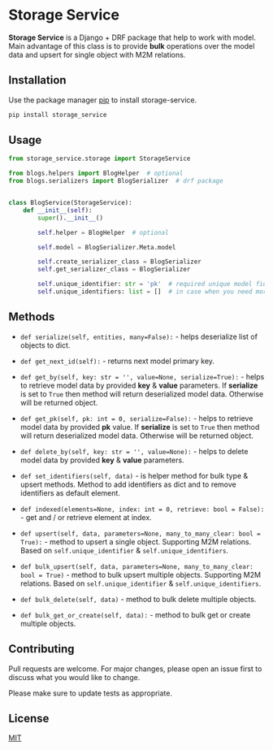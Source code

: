 # Storage Service

**Storage Service** is a Django + DRF package that help to work with model. 
Main advantage of this class is to provide **bulk** operations over the model data 
and upsert for single object with M2M relations. 

## Installation

Use the package manager [pip](https://pip.pypa.io/en/stable/) to install storage-service.

```bash
pip install storage_service
```

## Usage

```python
from storage_service.storage import StorageService

from blogs.helpers import BlogHelper  # optional
from blogs.serializers import BlogSerializer  # drf package


class BlogService(StorageService):
    def __init__(self):
        super().__init__()

        self.helper = BlogHelper  # optional

        self.model = BlogSerializer.Meta.model

        self.create_serializer_class = BlogSerializer
        self.get_serializer_class = BlogSerializer

        self.unique_identifier: str = 'pk'  # required unique model field
        self.unique_identifiers: list = []  # in case when you need more unique model fiedls
```

## Methods
* `def serialize(self, entities, many=False):` - helps deserialize list of objects to dict.


* `def get_next_id(self):` - returns next model primary key.


* `def get_by(self, key: str = '', value=None, serialize=True):` - helps to retrieve 
model data by provided **key** & **value** parameters. If **serialize** is set to `True` then 
method will return deserialized  model data. Otherwise will be returned object.


* `def get_pk(self, pk: int = 0, serialize=False):` - helps to retrieve 
model data by provided **pk** value. If **serialize** is set to `True` then 
method will return deserialized  model data. Otherwise will be returned object.


* `def delete_by(self, key: str = '', value=None):` - helps to delete 
model data by provided **key** & **value** parameters.


* `def set_identifiers(self, data)` - is helper method for bulk type & upsert methods.
Method to add identifiers as dict and to remove identifiers as default element.


* `def indexed(elements=None, index: int = 0, retrieve: bool = False):` - get and / or 
retrieve element at index.


* `def upsert(self, data, parameters=None, many_to_many_clear: bool = True):` - method 
to upsert a single object. Supporting M2M relations. Based on 
`self.unique_identifier` & `self.unique_identifiers`.


* `def bulk_upsert(self, data, parameters=None, many_to_many_clear: bool = True)` - method
to bulk upsert multiple objects. Supporting M2M relations. Based on 
`self.unique_identifier` & `self.unique_identifiers`.


* `def bulk_delete(self, data)` - method to bulk delete multiple objects.


* `def bulk_get_or_create(self, data):` - method to bulk get or create multiple objects.



## Contributing
Pull requests are welcome. For major changes, please open an issue first to discuss what you would like to change.

Please make sure to update tests as appropriate.

## License
[MIT](https://choosealicense.com/licenses/mit/)